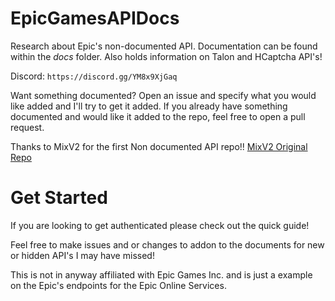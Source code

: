 # EpicGamesAPIDocs
Research about Epic's non-documented API. Documentation can be found within the _*docs*_ folder.
Also holds information on Talon and HCaptcha API's!

Discord: ``https://discord.gg/YM8x9XjGaq``

Want something documented? Open an issue and specify what you would like added and I'll try to get it added.
If you already have something documented and would like it added to the repo, feel free to open a pull request.

Thanks to MixV2 for the first Non documented API repo!! [MixV2 Original Repo](https://github.com/MixV2/EpicResearch)

# Get Started
If you are looking to get authenticated please check out the quick guide!

Feel free to make issues and or changes to addon to the documents for new or hidden API's I may have missed!

This is not in anyway affiliated with Epic Games Inc. and is just a example on the Epic's endpoints for the Epic Online Services.
